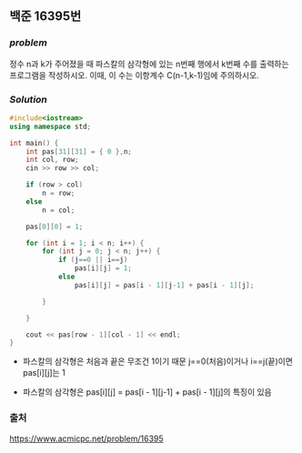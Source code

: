 ## 백준 16395번

### ***problem***
정수 n과 k가 주어졌을 때 파스칼의 삼각형에 있는 n번째 행에서 k번째 수를 출력하는 프로그램을 작성하시오.  이때, 이 수는 이항계수 C(n-1,k-1)임에 주의하시오.


### ***Solution***
```c++
#include<iostream>
using namespace std;

int main() {
	int pas[31][31] = { 0 },n;
	int col, row;
	cin >> row >> col;

	if (row > col)
		n = row;
	else
		n = col;

	pas[0][0] = 1;

	for (int i = 1; i < n; i++) {
		for (int j = 0; j < n; j++) {
			if (j==0 || i==j)
				pas[i][j] = 1;
			else
				pas[i][j] = pas[i - 1][j-1] + pas[i - 1][j];

		}

	}

	cout << pas[row - 1][col - 1] << endl;
}
```

- 파스칼의 삼각형은 처음과 끝은 무조건 1이기 때문 j==0(처음)이거나 i==j(끝)이면 pas[i][j]는 1

- 파스칼의 삼각형은 pas[i][j] = pas[i - 1][j-1] + pas[i - 1][j]의 특징이 있음

### 출처
https://www.acmicpc.net/problem/16395